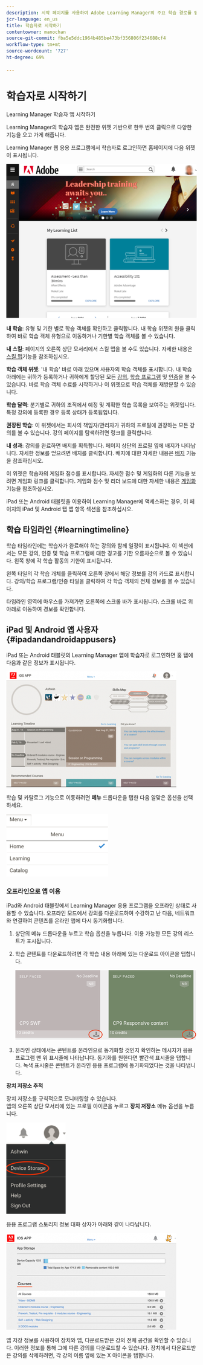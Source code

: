 ```yaml
---
description: 시작 페이지를 사용하여 Adobe Learning Manager의 주요 학습 경로를 탐색합니다.
jcr-language: en_us
title: 학습자로 시작하기
contentowner: manochan
source-git-commit: fba5e5ddc1964b485be473bf356806f234688cf4
workflow-type: tm+mt
source-wordcount: '727'
ht-degree: 69%

---
```




# 학습자로 시작하기

Learning Manager 학습자 앱 시작하기

Learning Manager의 학습자 앱은 완전한 위젯 기반으로 한두 번의 클릭으로 다양한 기능을 오고 가게 해줍니다.

Learning Manager 웹 응용 프로그램에서 학습자로 로그인하면 홈페이지에 다음 위젯이 표시됩니다.

![](assets/l-1.png)

**내 학습**: 유형 및 기한 별로 학습 객체를 확인하고 클릭합니다. 내 학습 위젯의 원을 클릭하여 바로 학습 객체 유형으로 이동하거나 기한별 학습 객체를 볼 수 있습니다.

**내 스킬**: 페이지의 오른쪽 상단 모서리에서 스킬 맵을 볼 수도 있습니다. 자세한 내용은 [스킬 맵](skills-levels.md)기능을 참조하십시오.

**학습 객체 위젯**: &#39;내 학습&#39; 바로 아래 있으며 사용자의 학습 객체를 표시합니다. 내 학습 아래에는 귀하가 등록하거나 귀하에게 할당된 모든 [강의](courses.md), [학습 프로그램](learning-programs.md) 및 [인증](certifications.md)을 볼 수 있습니다. 바로 학습 객체 수료를 시작하거나 이 위젯으로 학습 객체를 재방문할 수 있습니다.

**학습 달력**: 분기별로 귀하의 조직에서 예정 및 계획한 학습 목록을 보여주는 위젯입니다. 특정 강의에 등록한 경우 등록 상태가 등록됨입니다.

**권장된 학습**: 이 위젯에서는 회사의 책임자/관리자가 귀하의 프로필에 권장하는 모든 강의를 볼 수 있습니다. 강의 페이지를 탐색하려면 링크를 클릭합니다.

**내 성과**: 강의를 완료하면 배지를 획득합니다. 페이지 상단의 프로필 옆에 배지가 나타납니다. 자세한 정보를 얻으려면 배지를 클릭합니다. 배지에 대한 자세한 내용은 [배지](badges.md) 기능을 참조하십시오.

이 위젯은 학습자의 게임화 점수를 표시합니다. 자세한 점수 및 게임화의 다른 기능을 보려면 게임화 링크를 클릭합니다. 게임화 점수 및 리더 보드에 대한 자세한 내용은 [게임화](gamification.md) 기능을 참조하십시오.

iPad 또는 Android 태블릿을 이용하여 Learning Manager에 액세스하는 경우, 이 페이지의 iPad 및 Android 탭 앱 항목 섹션을 참조하십시오.

## 학습 타임라인 {#learningtimeline}

학습 타임라인에는 학습자가 완료해야 하는 강의와 함께 일정이 표시됩니다. 이 섹션에서는 모든 강의, 인증 및 학습 프로그램에 대한 경고를 기한 오름차순으로 볼 수 있습니다. 왼쪽 창에 각 학습 활동의 기한이 표시됩니다.

왼쪽 타일의 각 학습 개체를 클릭하여 오른쪽 창에서 해당 정보를 강의 카드로 표시합니다. 강의/학습 프로그램/인증 타일을 클릭하여 각 학습 객체의 전체 정보를 볼 수 있습니다.

타임라인 영역에 마우스를 가져가면 오른쪽에 스크롤 바가 표시됩니다. 스크롤 바로 위아래로 이동하여 경보를 확인합니다.

## iPad 및 Android 앱 사용자 {#ipadandandroidappusers}

iPad 또는 Android 태블릿의 Learning Manager 앱에 학습자로 로그인하면 홈 탭에 다음과 같은 정보가 표시됩니다.

![](assets/screenshot-2015-08-07-12-24-40-e1439211134842.png)

학습 및 카탈로그 기능으로 이동하려면 **메뉴** 드롭다운을 탭한 다음 알맞은 옵션을 선택하세요.

![](assets/menu-ipad.png)

### 오프라인으로 앱 이용

iPad와 Android 태블릿에서 Learning Manager 응용 프로그램을 오프라인 상태로 사용할 수 있습니다. 오프라인 모드에서 강의를 다운로드하여 수강하고 난 다음, 네트워크와 연결하여 콘텐츠를 온라인 앱에 다시 동기화합니다.

1. 상단의 메뉴 드롭다운을 누르고 학습 옵션을 누릅니다. 이용 가능한 모든 강의 리스트가 표시됩니다.
1. 학습 콘텐트를 다운로드하려면 각 학습 내용 아래에 있는 다운로드 아이콘을 탭합니다.

   ![](assets/download-ipad.png)

1. 온라인 상태에서는 콘텐트를 온라인으로 동기화할 것인지 확인하는 메시지가 응용 프로그램 맨 위 표시줄에 나타납니다. 동기화를 원한다면 빨간색 표시줄을 탭합니다. 녹색 표시줄은 콘텐트가 온라인 응용 프로그램에 동기화되었다는 것을 나타냅니다.

**장치 저장소 추적**

장치 저장소를 규칙적으로 모니터링할 수 있습니다.\
앱의 오른쪽 상단 모서리에 있는 프로필 아이콘을 누르고 **장치 저장소** 메뉴 옵션을 누릅니다.

![](assets/device-storage-option-ipad.png)

응용 프로그램 스토리지 정보 대화 상자가 아래와 같이 나타납니다.

![](assets/device-storage-detailed-e1439211162955.png)

앱 저장 정보를 사용하여 장치와 앱, 다운로드받은 강의 전체 공간을 확인할 수 있습니다. 이러한 정보를 통해 그에 따른 강의를 다운로드할 수 있습니다. 장치에서 다운로드받은 강의를 삭제하려면, 각 강의 이름 옆에 있는 X 아이콘을 탭합니다.
